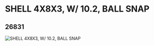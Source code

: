 # SHELL 4X8X3, W/ 10.2, BALL SNAP
## 26831
![SHELL 4X8X3, W/ 10.2, BALL SNAP](https://lc-www-live-s.legocdn.com/media/bricks/5/2/6160104.jpg)